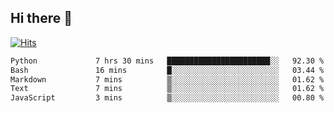 ## Hi there 👋

<!--
**alihaqberdi/alihaqberdi** is a ✨ _special_ ✨ repository because its `README.md` (this file) appears on your GitHub profile.

Here are some ideas to get you started:

- 🔭 I’m currently working on ...
- 🌱 I’m currently learning ...
- 👯 I’m looking to collaborate on ...
- 🤔 I’m looking for help with ...
- 💬 Ask me about ...
- 📫 How to reach me: ...
- 😄 Pronouns: ...
- ⚡ Fun fact: ...
-->

[![Hits](https://hits.sh/github.com/alihaqberdi.svg)](https://hits.sh/github.com/alihaqberdi/)

<!--START_SECTION:waka-->

```txt
Python             7 hrs 30 mins   ███████████████████████░░   92.30 %
Bash               16 mins         █░░░░░░░░░░░░░░░░░░░░░░░░   03.44 %
Markdown           7 mins          ▒░░░░░░░░░░░░░░░░░░░░░░░░   01.62 %
Text               7 mins          ▒░░░░░░░░░░░░░░░░░░░░░░░░   01.62 %
JavaScript         3 mins          ▒░░░░░░░░░░░░░░░░░░░░░░░░   00.80 %
```

<!--END_SECTION:waka-->
